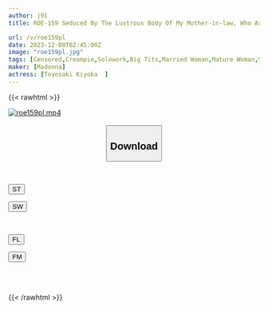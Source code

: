 ```yaml
---
author: j91
title: ROE-159 Seduced By The Lustrous Body Of My Mother-in-law, Who Aspires To Be An Underwear Model... Kiyoka Toyosaki Drowns In Her Instincts Over And Over Again For A Week

url: /v/roe159pl
date: 2023-12-08T02:45:00Z
image: "roe159pl.jpg"
tags: [Censored,Creampie,Solowork,Big Tits,Married Woman,Mature Woman,Stepmother	 ]
maker: [Madonna]
actress: [Toyosaki Kiyoka  ]
---
```



{{< rawhtml >}}

<div class="video" data-videoid="lGMQGVMDQZs7KL1">
    <a href="javascript:;">
        <img src="/v/roe159pl/roe159pl.jpg" width="WIDTH" height="HEIGHT" alt="roe159pl.mp4" loading="lazy">
    </a>
</div>

<script type="text/javascript" src="https://j91.asia/asset/on-demand-st.js"></script>

<br>
  <link rel="stylesheet" href="https://j91.asia/asset/bs5.css">
  
  <center>
  <button class="btn btn-primary" type="button" data-bs-toggle="collapse" data-bs-target=".multi-collapse" aria-expanded="false" aria-controls="multiCollapseExample1 multiCollapseExample2"><h2>Download</h2></button></center>
</p>
<div class="row">
  <div class="col">
    <div class="collapse multi-collapse" id="multiCollapseExample1">
      <div class="card card-body">
	      	      <br>
<div class="buttons">  
<p><a href="https://streamtape.to/v/lGMQGVMDQZs7KL1" target="_blank"><button class="btn-hover color-3"><i class="fa fa-download"></i> ST</button></a></p>
<p><a href="https://flaswish.com/q7rtw97ds59x" target="_blank"><button class="btn-hover color-2"><i class="fa fa-download"></i> SW</button></a></p></div>
    </div>
  </div>
</div>
  <div class="col">
    <div class="collapse multi-collapse" id="multiCollapseExample2">
      <div class="card card-body">
	      <br>
<div class="buttons">
<p><a href="https://filelions.site/f/q6s68e1grilu" target="_blank"><button class="btn-hover color-9"><i class="fa fa-download"></i> FL</button></a></p>
<p><a href="https://filemoon.sx/d/i41l59dj29zv" target="_blank"><button class="btn-hover color-8"><i class="fa fa-download"></i> FM</button></a></p></div>
<br><br>
      </div>
    </div>
  </div>
</div>

{{< /rawhtml >}}
